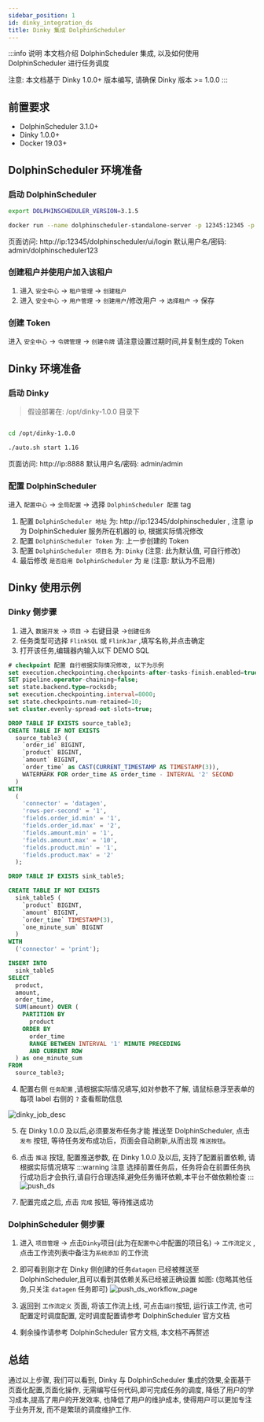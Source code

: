 ```yaml
---
sidebar_position: 1
id: dinky_integration_ds
title: Dinky 集成 DolphinScheduler 
---
```


:::info 说明
本文档介绍 DolphinScheduler 集成, 以及如何使用 DolphinScheduler 进行任务调度

注意: 本文档基于 Dinky 1.0.0+ 版本编写, 请确保 Dinky 版本 >= 1.0.0
:::

## 前置要求

- DolphinScheduler 3.1.0+
- Dinky 1.0.0+
- Docker 19.03+


## DolphinScheduler 环境准备

### 启动 DolphinScheduler
```bash
export DOLPHINSCHEDULER_VERSION=3.1.5

docker run --name dolphinscheduler-standalone-server -p 12345:12345 -p 25333:25333 -d apache/dolphinscheduler-standalone-server:"${DOLPHINSCHEDULER_VERSION}"
```

页面访问: http://ip:12345/dolphinscheduler/ui/login 默认用户名/密码: admin/dolphinscheduler123

### 创建租户并使用户加入该租户

1. 进入 `安全中心` -> `租户管理` -> `创建租户` 
2. 进入 `安全中心` -> `用户管理` -> `创建用户`/修改用户 -> `选择租户` -> 保存

### 创建 Token

进入 `安全中心` -> `令牌管理` -> `创建令牌`  请注意设置过期时间,并复制生成的 Token

## Dinky 环境准备

### 启动 Dinky

> 假设部署在: /opt/dinky-1.0.0 目录下

```bash

cd /opt/dinky-1.0.0

./auto.sh start 1.16
```
页面访问: http://ip:8888 默认用户名/密码: admin/admin

### 配置 DolphinScheduler

进入 `配置中心` -> `全局配置` -> 选择 `DolphinScheduler 配置` tag 

1. 配置 `DolphinScheduler 地址` 为: http://ip:12345/dolphinscheduler , 注意 ip 为 DolphinScheduler 服务所在机器的 ip, 根据实际情况修改
2. 配置 `DolphinScheduler Token` 为: 上一步创建的 Token
3. 配置 `DolphinScheduler 项目名` 为: `Dinky` (注意: 此为默认值, 可自行修改)
4. 最后修改 `是否启用 DolphinScheduler` 为 `是` (注意: 默认为不启用)

## Dinky 使用示例

### Dinky 侧步骤
1. 进入 `数据开发` -> `项目` -> 右键目录 ->`创建任务`
2. 任务类型可选择 `FlinkSQL` 或 `FlinkJar` ,填写名称,并点击确定
3. 打开该任务,编辑器内输入以下 DEMO SQL

```sql
# checkpoint 配置 自行根据实际情况修改, 以下为示例
set execution.checkpointing.checkpoints-after-tasks-finish.enabled=true;
SET pipeline.operator-chaining=false;
set state.backend.type=rocksdb;
set execution.checkpointing.interval=8000;
set state.checkpoints.num-retained=10;
set cluster.evenly-spread-out-slots=true;

DROP TABLE IF EXISTS source_table3;
CREATE TABLE IF NOT EXISTS
  source_table3 (
    `order_id` BIGINT,
    `product` BIGINT,
    `amount` BIGINT,
    `order_time` as CAST(CURRENT_TIMESTAMP AS TIMESTAMP(3)), 
    WATERMARK FOR order_time AS order_time - INTERVAL '2' SECOND
  )
WITH
  (
    'connector' = 'datagen',
    'rows-per-second' = '1',
    'fields.order_id.min' = '1',
    'fields.order_id.max' = '2',
    'fields.amount.min' = '1',
    'fields.amount.max' = '10',
    'fields.product.min' = '1',
    'fields.product.max' = '2'
  );

DROP TABLE IF EXISTS sink_table5;

CREATE TABLE IF NOT EXISTS
  sink_table5 (
    `product` BIGINT,
    `amount` BIGINT,
    `order_time` TIMESTAMP(3),
    `one_minute_sum` BIGINT
  )
WITH
  ('connector' = 'print');

INSERT INTO
  sink_table5
SELECT
  product,
  amount,
  order_time,
  SUM(amount) OVER (
    PARTITION BY
      product
    ORDER BY
      order_time
      RANGE BETWEEN INTERVAL '1' MINUTE PRECEDING
      AND CURRENT ROW
  ) as one_minute_sum
FROM
  source_table3;

```

4. 配置右侧 `任务配置` ,请根据实际情况填写,如对参数不了解, 请鼠标悬浮至表单的每项 label 右侧的 `?` 查看帮助信息

![dinky_job_desc](http://pic.dinky.org.cn/dinky/docs/zh-CN/practical_guide/Integration_practice/dinky_integration_ds/dinky_job_desc.png)

5. 在 Dinky 1.0.0 及以后,必须要发布任务才能 推送至 DolphinScheduler, 点击 `发布` 按钮, 等待任务发布成功后，页面会自动刷新,从而出现 `推送按钮`。
6. 点击 `推送` 按钮, 配置推送参数, 在 Dinky 1.0.0 及以后, 支持了配置前置依赖, 请根据实际情况填写 
:::warning 注意
选择前置任务后，任务将会在前置任务执行成功后才会执行,请自行合理选择,避免任务循环依赖,本平台不做依赖检查
:::
![push_ds](http://pic.dinky.org.cn/dinky/docs/zh-CN/practical_guide/Integration_practice/dinky_integration_ds/push_ds.png)

7. 配置完成之后, 点击 `完成` 按钮, 等待推送成功

### DolphinScheduler 侧步骤

1. 进入 `项目管理` -> 点击`Dinky`项目(此为在`配置中心`中配置的项目名) -> `工作流定义` ,点击工作流列表中备注为`系统添加` 的工作流
2. 即可看到刚才在 Dinky 侧创建的任务`datagen` 已经被推送至 DolphinScheduler,且可以看到其依赖关系已经被正确设置
如图: (忽略其他任务,只关注 `datagen` 任务即可)
![push_ds_workflow_page](http://pic.dinky.org.cn/dinky/docs/zh-CN/practical_guide/Integration_practice/dinky_integration_ds/push_ds_workflow_page.png)

3. 返回到 `工作流定义` 页面, 将该工作流上线, 可点击`运行`按钮, 运行该工作流, 也可配置定时调度配置, 定时调度配置请参考 DolphinScheduler 官方文档
4. 剩余操作请参考 DolphinScheduler 官方文档, 本文档不再赘述

## 总结

通过以上步骤, 我们可以看到, Dinky 与 DolphinScheduler 集成的效果,全面基于页面化配置,页面化操作, 无需编写任何代码,即可完成任务的调度, 降低了用户的学习成本,提高了用户的开发效率, 也降低了用户的维护成本, 使得用户可以更加专注于业务开发, 而不是繁琐的调度维护工作.

